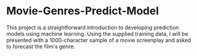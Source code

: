 # Movie-Genres-Predict-Model
This project is a straightforward introduction to developing prediction models using machine learning. Using the supplied training data, I will be presented with a 1000-character sample of a movie screenplay and asked to forecast the film's genre.
